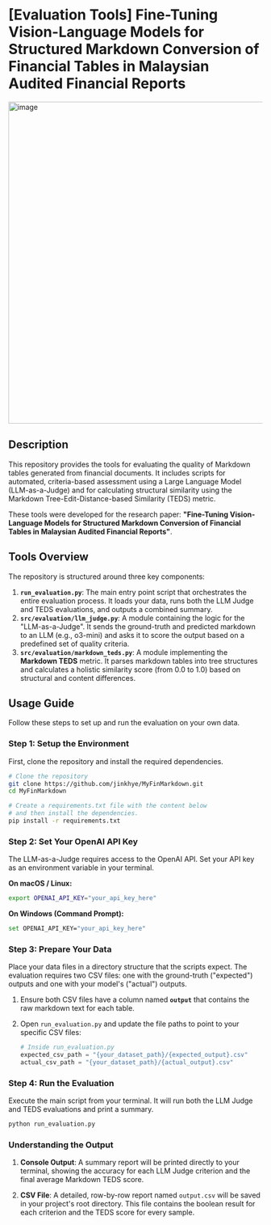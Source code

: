 # [Evaluation Tools] Fine-Tuning Vision-Language Models for Structured Markdown Conversion of Financial Tables in Malaysian Audited Financial Reports

<img width="1563" height="637" alt="image" src="https://github.com/user-attachments/assets/c8c3897e-1b09-4054-8cd0-cdeb3e2a0200" />

## Description

This repository provides the tools for evaluating the quality of Markdown tables generated from financial documents. It includes scripts for automated, criteria-based assessment using a Large Language Model (LLM-as-a-Judge) and for calculating structural similarity using the Markdown Tree-Edit-Distance-based Similarity (TEDS) metric.

These tools were developed for the research paper: **"Fine-Tuning Vision-Language Models for Structured Markdown Conversion of Financial Tables in Malaysian Audited Financial Reports"**.

## Tools Overview

The repository is structured around three key components:

1.  **`run_evaluation.py`**: The main entry point script that orchestrates the entire evaluation process. It loads your data, runs both the LLM Judge and TEDS evaluations, and outputs a combined summary.
2.  **`src/evaluation/llm_judge.py`**: A module containing the logic for the "LLM-as-a-Judge". It sends the ground-truth and predicted markdown to an LLM (e.g., o3-mini) and asks it to score the output based on a predefined set of quality criteria.
3.  **`src/evaluation/markdown_teds.py`**: A module implementing the **Markdown TEDS** metric. It parses markdown tables into tree structures and calculates a holistic similarity score (from 0.0 to 1.0) based on structural and content differences.

## Usage Guide

Follow these steps to set up and run the evaluation on your own data.

### Step 1: Setup the Environment

First, clone the repository and install the required dependencies.

```bash
# Clone the repository
git clone https://github.com/jinkhye/MyFinMarkdown.git
cd MyFinMarkdown

# Create a requirements.txt file with the content below
# and then install the dependencies.
pip install -r requirements.txt
```

### Step 2: Set Your OpenAI API Key

The LLM-as-a-Judge requires access to the OpenAI API. Set your API key as an environment variable in your terminal.

**On macOS / Linux:**
```bash
export OPENAI_API_KEY="your_api_key_here"
```

**On Windows (Command Prompt):**
```bash
set OPENAI_API_KEY="your_api_key_here"
```

### Step 3: Prepare Your Data

Place your data files in a directory structure that the scripts expect. The evaluation requires two CSV files: one with the ground-truth ("expected") outputs and one with your model's ("actual") outputs.

1.  Ensure both CSV files have a column named **`output`** that contains the raw markdown text for each table.

2.  Open `run_evaluation.py` and update the file paths to point to your specific CSV files:
    ```python
    # Inside run_evaluation.py
    expected_csv_path = "{your_dataset_path}/{expected_output}.csv"
    actual_csv_path = "{your_dataset_path}/{actual_output}.csv"
    ```

### Step 4: Run the Evaluation

Execute the main script from your terminal. It will run both the LLM Judge and TEDS evaluations and print a summary.

```bash
python run_evaluation.py
```

### Understanding the Output

1.  **Console Output**: A summary report will be printed directly to your terminal, showing the accuracy for each LLM Judge criterion and the final average Markdown TEDS score.

2.  **CSV File**: A detailed, row-by-row report named `output.csv` will be saved in your project's root directory. This file contains the boolean result for each criterion and the TEDS score for every sample.